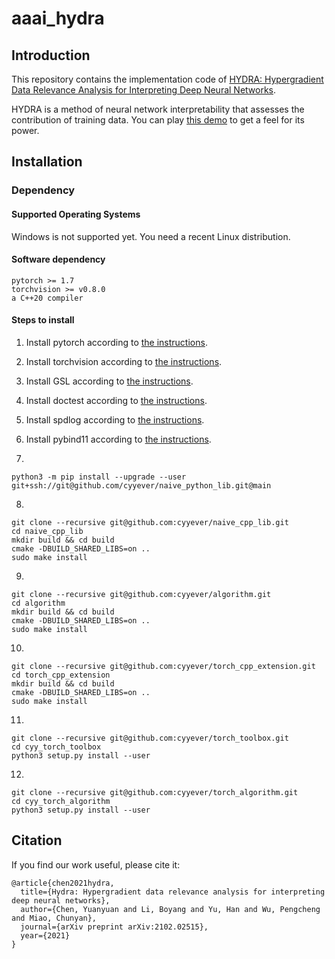 # aaai_hydra

## Introduction

This repository contains the implementation code of
[HYDRA: Hypergradient Data Relevance Analysis for Interpreting Deep Neural Networks](https://arxiv.org/abs/2102.02515).

HYDRA is a method of neural network interpretability that assesses the contribution of training data. You can play [this demo](https://cyyever.github.io/aaai_hydra) to get a feel for its power.

## Installation

### Dependency

#### Supported Operating Systems

Windows is not supported yet. You need a recent Linux distribution.

#### Software dependency

```
pytorch >= 1.7
torchvision >= v0.8.0
a C++20 compiler

```

#### Steps to install

1. Install pytorch according to [the instructions](https://pytorch.org/).
2. Install torchvision according to [the instructions](https://github.com/pytorch/vision).
3. Install GSL according to [the instructions](https://github.com/microsoft/GSL).
4. Install doctest according to [the instructions](https://github.com/doctest/doctest).
5. Install spdlog according to [the instructions](https://github.com/gabime/spdlog).
6. Install pybind11 according to [the instructions](https://github.com/pybind/pybind11).

7.

```
python3 -m pip install --upgrade --user git+ssh://git@github.com/cyyever/naive_python_lib.git@main
```

8.

```
git clone --recursive git@github.com:cyyever/naive_cpp_lib.git
cd naive_cpp_lib
mkdir build && cd build
cmake -DBUILD_SHARED_LIBS=on ..
sudo make install
```

9.

```
git clone --recursive git@github.com:cyyever/algorithm.git
cd algorithm
mkdir build && cd build
cmake -DBUILD_SHARED_LIBS=on ..
sudo make install
```

10.

```
git clone --recursive git@github.com:cyyever/torch_cpp_extension.git
cd torch_cpp_extension
mkdir build && cd build
cmake -DBUILD_SHARED_LIBS=on ..
sudo make install
```

11.

```
git clone --recursive git@github.com:cyyever/torch_toolbox.git
cd cyy_torch_toolbox
python3 setup.py install --user
```

12.

```
git clone --recursive git@github.com:cyyever/torch_algorithm.git
cd cyy_torch_algorithm
python3 setup.py install --user
```

## Citation

If you find our work useful, please cite it:

```
@article{chen2021hydra,
  title={Hydra: Hypergradient data relevance analysis for interpreting deep neural networks},
  author={Chen, Yuanyuan and Li, Boyang and Yu, Han and Wu, Pengcheng and Miao, Chunyan},
  journal={arXiv preprint arXiv:2102.02515},
  year={2021}
}
```
